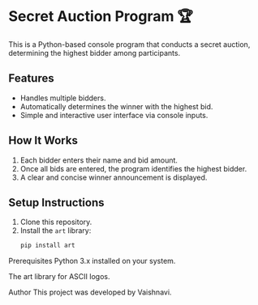 # Secret Auction Program 🏆

This is a Python-based console program that conducts a secret auction, determining the highest bidder among participants.

## Features
- Handles multiple bidders.
- Automatically determines the winner with the highest bid.
- Simple and interactive user interface via console inputs.

## How It Works
1. Each bidder enters their name and bid amount.
2. Once all bids are entered, the program identifies the highest bidder.
3. A clear and concise winner announcement is displayed.

## Setup Instructions
1. Clone this repository.
2. Install the `art` library:
   ```bash
   pip install art
Prerequisites
Python 3.x installed on your system.

The art library for ASCII logos.

Author
This project was developed by Vaishnavi.
